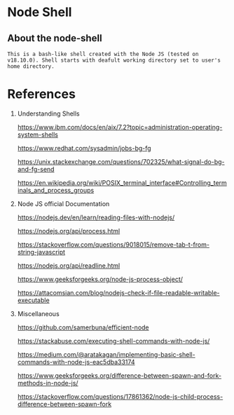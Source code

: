 # **Node Shell**

## About the node-shell

    This is a bash-like shell created with the Node JS (tested on v18.10.0). Shell starts with deafult working directory set to user's home directory.

# References

1.  Understanding Shells
   
    https://www.ibm.com/docs/en/aix/7.2?topic=administration-operating-system-shells

    https://www.redhat.com/sysadmin/jobs-bg-fg

    https://unix.stackexchange.com/questions/702325/what-signal-do-bg-and-fg-send

    https://en.wikipedia.org/wiki/POSIX_terminal_interface#Controlling_terminals_and_process_groups

2. Node JS official Documentation
   
   https://nodejs.dev/en/learn/reading-files-with-nodejs/
   
   https://nodejs.org/api/process.html 
   
   https://stackoverflow.com/questions/9018015/remove-tab-t-from-string-javascript

   https://nodejs.org/api/readline.html

   https://www.geeksforgeeks.org/node-js-process-object/

   https://attacomsian.com/blog/nodejs-check-if-file-readable-writable-executable


3. Miscellaneous
   
   https://github.com/samerbuna/efficient-node

   https://stackabuse.com/executing-shell-commands-with-node-js/

   https://medium.com/@aratakagan/implementing-basic-shell-commands-with-node-js-eac5dba33174
   
   https://www.geeksforgeeks.org/difference-between-spawn-and-fork-methods-in-node-js/

   https://stackoverflow.com/questions/17861362/node-js-child-process-difference-between-spawn-fork